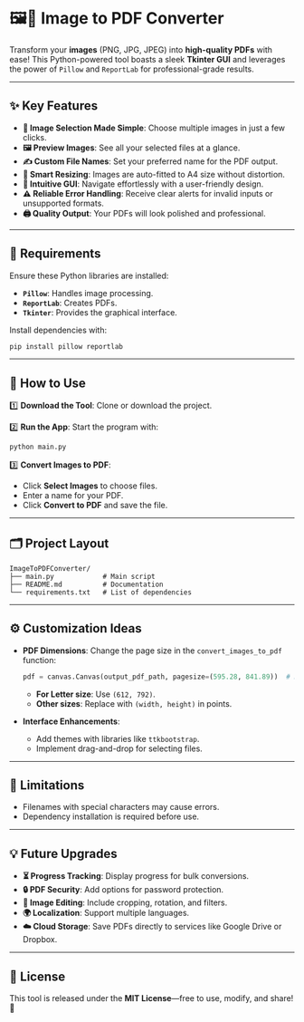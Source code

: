 # 🖼️📄 **Image to PDF Converter**  

Transform your **images** (PNG, JPG, JPEG) into **high-quality PDFs** with ease! This Python-powered tool boasts a sleek **Tkinter GUI** and leverages the power of `Pillow` and `ReportLab` for professional-grade results.  

---

## **✨ Key Features**  

- **📸 Image Selection Made Simple**: Choose multiple images in just a few clicks.  
- **🖼️ Preview Images**: See all your selected files at a glance.  
- **✍️ Custom File Names**: Set your preferred name for the PDF output.  
- **📏 Smart Resizing**: Images are auto-fitted to A4 size without distortion.  
- **🎨 Intuitive GUI**: Navigate effortlessly with a user-friendly design.  
- **⚠️ Reliable Error Handling**: Receive clear alerts for invalid inputs or unsupported formats.  
- **🖨️ Quality Output**: Your PDFs will look polished and professional.  

---

## **🔧 Requirements**  

Ensure these Python libraries are installed:  
- **`Pillow`**: Handles image processing.  
- **`ReportLab`**: Creates PDFs.  
- **`Tkinter`**: Provides the graphical interface.  

Install dependencies with:  
```bash  
pip install pillow reportlab  
```  

---

## **🚀 How to Use**  

1️⃣ **Download the Tool**: Clone or download the project.  

2️⃣ **Run the App**: Start the program with:  
```bash  
python main.py  
```  

3️⃣ **Convert Images to PDF**:  
- Click **Select Images** to choose files.  
- Enter a name for your PDF.  
- Click **Convert to PDF** and save the file.  

---

## **🗂️ Project Layout**  

```plaintext  
ImageToPDFConverter/  
├── main.py            # Main script  
├── README.md          # Documentation  
└── requirements.txt   # List of dependencies  
```  

---

## **⚙️ Customization Ideas**  

- **PDF Dimensions**: Change the page size in the `convert_images_to_pdf` function:  
  ```python  
  pdf = canvas.Canvas(output_pdf_path, pagesize=(595.28, 841.89))  # Default: A4 size  
  ```  
  - **For Letter size**: Use `(612, 792)`.  
  - **Other sizes**: Replace with `(width, height)` in points.  

- **Interface Enhancements**:  
  - Add themes with libraries like `ttkbootstrap`.  
  - Implement drag-and-drop for selecting files.  

---

## **🚧 Limitations**  

- Filenames with special characters may cause errors.  
- Dependency installation is required before use.  

---

## **💡 Future Upgrades**  

- **⏳ Progress Tracking**: Display progress for bulk conversions.  
- **🔒 PDF Security**: Add options for password protection.  
- **🎨 Image Editing**: Include cropping, rotation, and filters.  
- **🌍 Localization**: Support multiple languages.  
- **☁️ Cloud Storage**: Save PDFs directly to services like Google Drive or Dropbox.  

---

## **📜 License**  

This tool is released under the **MIT License**—free to use, modify, and share! 🎉  
